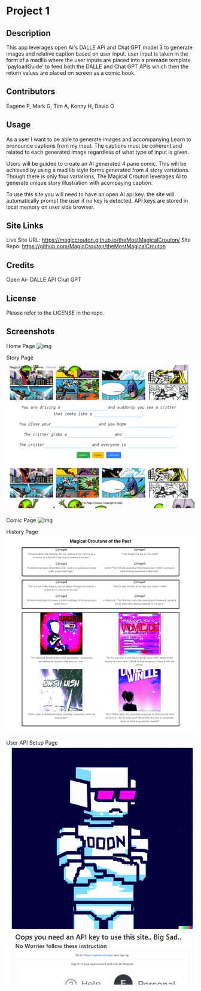 # Project 1

## Description

This app leverages open Ai's DALLE API and Chat GPT model 3 to generate images and relative caption based on user input. user input is taken in the form of a madlib where the user inputs are placed into a premade template 'payloadGuide' to feed both the DALLE and Chat GPT APIs which then the return values are placed on screen as a comic book.

## Contributors

Eugene P, Mark G, Tim A, Konny H, David O

## Usage

As a user I want to be able to generate images and accompanying
Learn to pronounce captions from my input. The captions must be coherent and related to each generated image regardless of what type of input is given.

Users will be guided to create an AI generated 4 pane comic. This will be achieved by using a mad lib style forms generated from 4 story variations. Though there is only four variations, The Magical Crouton leverages AI to generate unique story illustration with acompaying caption.

To use this site you will need to have an open AI api key. the site will automatically prompt the user if no key is detected. API keys are stored in local memory on user side browser.

## Site Links
Live Site URL: https://magiccrouton.github.io/theMostMagicalCrouton/
Site Repo: https://github.com/MagicCrouton/theMostMagicalCrouton

## Credits

Open Ai-
DALLE API
Chat GPT

## License

Please refer to the LICENSE in the repo.

## Screenshots

Home Page
![img](./Images/homepage.png)

Story Page
![img](./Images/story%20page.png)

Comic Page
![img](./Images/comic%20page.png)

History Page
![img](./Images/historypage.png)

User API Setup Page
![img](./Images/APIRegistration.png)